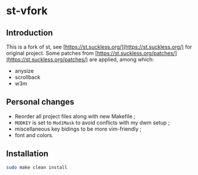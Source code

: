# st-vfork

## Introduction

This is a fork of st, see [https://st.suckless.org/](https://st.suckless.org/) for original project. Some patches from [https://st.suckless.org/patches/](https://st.suckless.org/patches/) are applied, among which:

* anysize
* scrollback
* w3m

## Personal changes

* Reorder all project files along with new Makefile ;
* `MODKEY` is set to `Mod1Mask` to avoid conflicts with my dwm setup ;
* miscellaneous key bidings to be more vim-friendly ;
* font and colors.

## Installation

```bash
sudo make clean install
```
